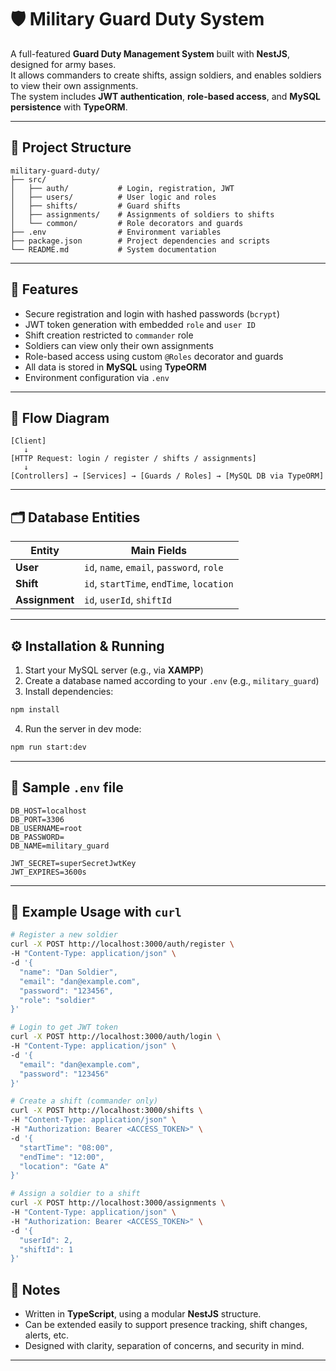 # 🛡️ Military Guard Duty System

A full-featured **Guard Duty Management System** built with **NestJS**, designed for army bases.  
It allows commanders to create shifts, assign soldiers, and enables soldiers to view their own assignments.  
The system includes **JWT authentication**, **role-based access**, and **MySQL persistence** with **TypeORM**.

---

## 📁 Project Structure

```plaintext
military-guard-duty/
├── src/
│   ├── auth/           # Login, registration, JWT
│   ├── users/          # User logic and roles
│   ├── shifts/         # Guard shifts
│   ├── assignments/    # Assignments of soldiers to shifts
│   └── common/         # Role decorators and guards
├── .env                # Environment variables
├── package.json        # Project dependencies and scripts
└── README.md           # System documentation
```

---

## 🧠 Features

- Secure registration and login with hashed passwords (`bcrypt`)
- JWT token generation with embedded `role` and `user ID`
- Shift creation restricted to `commander` role
- Soldiers can view only their own assignments
- Role-based access using custom `@Roles` decorator and guards
- All data is stored in **MySQL** using **TypeORM**
- Environment configuration via `.env`

---

## 🧭 Flow Diagram

```plaintext
[Client] 
   ↓ 
[HTTP Request: login / register / shifts / assignments] 
   ↓
[Controllers] → [Services] → [Guards / Roles] → [MySQL DB via TypeORM]
```

---

## 🗂️ Database Entities

| Entity       | Main Fields                                      |
|--------------|--------------------------------------------------|
| **User**     | `id`, `name`, `email`, `password`, `role`        |
| **Shift**    | `id`, `startTime`, `endTime`, `location`         |
| **Assignment** | `id`, `userId`, `shiftId`                      |

---

## ⚙️ Installation & Running

1. Start your MySQL server (e.g., via **XAMPP**)
2. Create a database named according to your `.env` (e.g., `military_guard`)
3. Install dependencies:

```bash
npm install
```

4. Run the server in dev mode:

```bash
npm run start:dev
```

---

## 📄 Sample `.env` file

```env
DB_HOST=localhost
DB_PORT=3306
DB_USERNAME=root
DB_PASSWORD=
DB_NAME=military_guard

JWT_SECRET=superSecretJwtKey
JWT_EXPIRES=3600s
```

---

## 🔐 Example Usage with `curl`

```bash
# Register a new soldier
curl -X POST http://localhost:3000/auth/register \
-H "Content-Type: application/json" \
-d '{
  "name": "Dan Soldier",
  "email": "dan@example.com",
  "password": "123456",
  "role": "soldier"
}'

# Login to get JWT token
curl -X POST http://localhost:3000/auth/login \
-H "Content-Type: application/json" \
-d '{
  "email": "dan@example.com",
  "password": "123456"
}'

# Create a shift (commander only)
curl -X POST http://localhost:3000/shifts \
-H "Content-Type: application/json" \
-H "Authorization: Bearer <ACCESS_TOKEN>" \
-d '{
  "startTime": "08:00",
  "endTime": "12:00",
  "location": "Gate A"
}'

# Assign a soldier to a shift
curl -X POST http://localhost:3000/assignments \
-H "Content-Type: application/json" \
-H "Authorization: Bearer <ACCESS_TOKEN>" \
-d '{
  "userId": 2,
  "shiftId": 1
}'
```

## 📌 Notes

- Written in **TypeScript**, using a modular **NestJS** structure.
- Can be extended easily to support presence tracking, shift changes, alerts, etc.
- Designed with clarity, separation of concerns, and security in mind.

---
